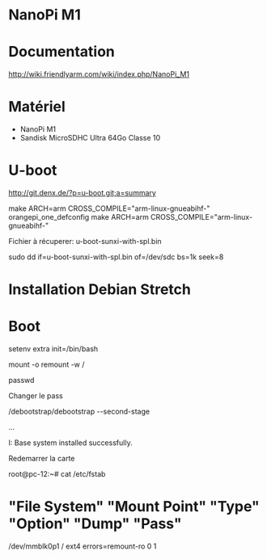 NanoPi M1
=========

Documentation
=============

http://wiki.friendlyarm.com/wiki/index.php/NanoPi_M1

Matériel
========

- NanoPi M1
- Sandisk MicroSDHC Ultra 64Go Classe 10

U-boot
======

http://git.denx.de/?p=u-boot.git;a=summary

make ARCH=arm CROSS_COMPILE="arm-linux-gnueabihf-" orangepi_one_defconfig
make ARCH=arm CROSS_COMPILE="arm-linux-gnueabihf-"

Fichier à récuperer: u-boot-sunxi-with-spl.bin

sudo dd if=u-boot-sunxi-with-spl.bin of=/dev/sdc bs=1k seek=8

Installation Debian Stretch
===========================










Boot
====

setenv extra init=/bin/bash

mount -o remount -w /

passwd

Changer le pass

/debootstrap/debootstrap --second-stage

...

I: Base system installed successfully.

Redemarrer la carte

root@pc-12:~# cat /etc/fstab 
# "File System"  "Mount Point"  "Type"  "Option"   "Dump"   "Pass"
/dev/mmblk0p1 /               ext4    errors=remount-ro 0       1

